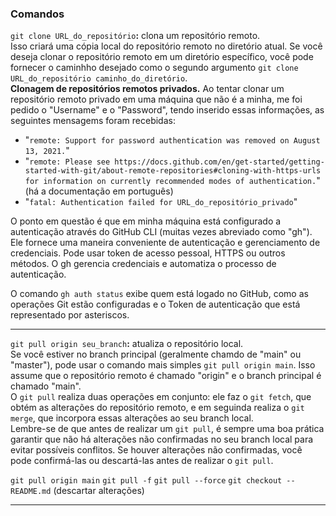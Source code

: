 <a name = "git"></a>
### Comandos

`git clone URL_do_repositório`**:** clona um repositório remoto.\
Isso criará uma cópia local do repositório remoto no diretório atual. Se você deseja clonar o repositório remoto em um diretório específico, você pode fornecer o caminhho desejado como o segundo argumento `git clone URL_do_repositório caminho_do_diretório`.\
**Clonagem de repositórios remotos privados.**
Ao tentar clonar um repositório remoto privado em uma máquina que não é a minha, me foi pedido o "Username" e o "Password", tendo inserido essas informações, as seguintes mensagems foram recebidas:

- "`remote: Support for password authentication was removed on August 13, 2021.`"
- "`remote: Please see https://docs.github.com/en/get-started/getting-started-with-git/about-remote-repositories#cloning-with-https-urls for information on currently recommended modes of authentication.`" (há a documentação em português)
- "`fatal: Authentication failed for URL_do_repositório_privado`"

O ponto em questão é que em minha máquina está configurado a autenticação através do GitHub CLI (muitas vezes abreviado como "gh"). Ele fornece uma maneira conveniente de autenticação e gerenciamento de credenciais. Pode usar token de acesso pessoal, HTTPS ou outros métodos. O gh gerencia credenciais e automatiza o processo de autenticação.

O comando `gh auth status` exibe quem está logado no GitHub, como as operações Git estão configuradas e o Token de autenticação que está representado por asteriscos.

---

`git pull origin seu_branch`**:** atualiza o repositório local.\
Se você estiver no branch principal (geralmente chamdo de "main" ou "master"), pode usar o comando mais simples `git pull origin main`. Isso assume que o repositório remoto é chamado "origin" e o branch principal é chamado "main".\
O `git pull` realiza duas operações em conjunto: ele faz o `git fetch`, que obtém as alterações do repositório remoto, e em seguinda realiza o `git merge`, que incorpora essas alterações ao seu branch local.\
Lembre-se de que antes de realizar um `git pull`, é sempre uma boa prática garantir que não há alterações não confirmadas no seu branch local para evitar possíveis conflitos. Se houver alterações não confirmadas, você pode confirmá-las ou descartá-las antes de realizar o `git pull`.

`git pull origin main`
`git pull -f`
`git pull --force`
`git checkout -- README.md` (descartar alterações)

---